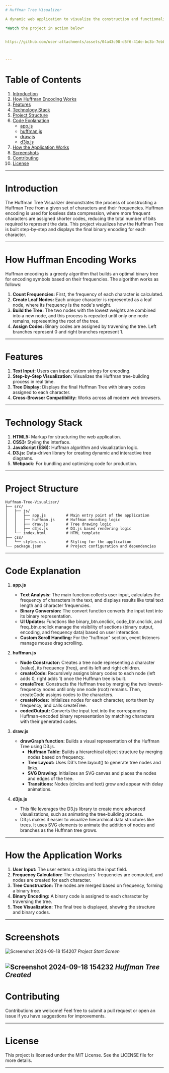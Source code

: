 ```yaml
---
# Huffman Tree Visualizer

A dynamic web application to visualize the construction and functionality of Huffman Trees, a fundamental algorithm used in data compression. This project offers an interactive visual representation of how Huffman coding compresses data by converting input characters into a binary tree structure.

*Watch the project in action below*


https://github.com/user-attachments/assets/04a43c98-d5f6-41de-bc3b-7ebb8b2095bc



---
```


# Table of Contents
1. [Introduction](#introduction)
2. [How Huffman Encoding Works](#how-huffman-encoding-works)
3. [Features](#features)
4. [Technology Stack](#technology-stack)
5. [Project Structure](#project-structure)
6. [Code Explanation](#code-explanation)
    - [app.js](#appjs)
    - [huffman.js](#huffmanjs)
    - [draw.js](#drawjs)
    - [d3js.js](#d3jsjs)
7. [How the Application Works](#how-the-application-works)
8. [Screenshots](#screenshots)
9. [Contributing](#contributing)
10. [License](#license)

---

# Introduction
The Huffman Tree Visualizer demonstrates the process of constructing a Huffman Tree from a given set of characters and their frequencies. Huffman encoding is used for lossless data compression, where more frequent characters are assigned shorter codes, reducing the total number of bits required to represent the data. This project visualizes how the Huffman Tree is built step-by-step and displays the final binary encoding for each character.

---

# How Huffman Encoding Works

Huffman encoding is a greedy algorithm that builds an optimal binary tree for encoding symbols based on their frequencies. The algorithm works as follows:

1. **Count Frequencies:** First, the frequency of each character is calculated.
2. **Create Leaf Nodes:** Each unique character is represented as a leaf node, where its frequency is the node's weight.
3. **Build the Tree:** The two nodes with the lowest weights are combined into a new node, and this process is repeated until only one node remains, representing the root of the tree.
4. **Assign Codes:** Binary codes are assigned by traversing the tree. Left branches represent 0 and right branches represent 1.

---

# Features

1. **Text Input:** Users can input custom strings for encoding.
2. **Step-by-Step Visualization:** Visualizes the Huffman tree-building process in real time.
3. **Tree Display:** Displays the final Huffman Tree with binary codes assigned to each character.
4. **Cross-Browser Compatibility:** Works across all modern web browsers.

---

# Technology Stack

1. **HTML5:** Markup for structuring the web application.
2. **CSS3:** Styling the interface.
3. **JavaScript (ES6):** Huffman algorithm and visualization logic.
4. **D3.js:** Data-driven library for creating dynamic and interactive tree diagrams.
5. **Webpack:** For bundling and optimizing code for production.

---

# Project Structure

```
Huffman-Tree-Visualizer/
├── src/
│   ├── js/
│   │   ├── app.js         # Main entry point of the application
│   │   ├── huffman.js     # Huffman encoding logic
│   │   ├── draw.js        # Tree drawing logic
│   │   ├── d3js.js        # D3.js based rendering logic
│   └── index.html         # HTML template
├── css/
│   └── styles.css         # Styling for the application
└── package.json           # Project configuration and dependencies
```

---

# Code Explanation

1. **app.js**
    - **Text Analysis:** The main function collects user input, calculates the frequency of characters in the text, and displays results like total text length and character frequencies.
    - **Binary Conversion:** The convert function converts the input text into its binary representation.
    - **UI Updates:** Functions like binary_btn.onclick, code_btn.onclick, and freq_btn.onclick manage the visibility of sections (binary output, encoding, and frequency data) based on user interaction.
    - **Custom Scroll Handling:** For the "huffman" section, event listeners manage mouse drag scrolling.


2. **huffman.js**
    - **Node Constructor:** Creates a tree node representing a character (value), its frequency (freq), and its left and right children.
    - **createCode:** Recursively assigns binary codes to each node (left adds 0, right adds 1) once the Huffman tree is built.
    - **createTree:** Constructs the Huffman tree by merging the two lowest-frequency nodes until only one node (root) remains. Then, createCode assigns codes to the characters.
    - **createNodes:** Initializes nodes for each character, sorts them by frequency, and calls createTree.
    - **codedOutput:** Converts the input text into the corresponding Huffman-encoded binary representation by matching characters with their generated codes.

3. **draw.js**
    - **drawGraph function:** Builds a visual representation of the Huffman Tree using D3.js.
      - **Huffman Table:** Builds a hierarchical object structure by merging nodes based on frequency.
      - **Tree Layout:** Uses D3's tree.layout() to generate tree nodes and links.
      - **SVG Drawing:** Initializes an SVG canvas and places the nodes and edges of the tree.
      - **Transitions:** Nodes (circles and text) grow and appear with delay animations.
     
4. **d3js.js**
     - This file leverages the D3.js library to create more advanced visualizations, such as animating the tree-building process.
     - D3.js makes it easier to visualize hierarchical data structures like trees. It uses SVG elements to animate the addition of nodes and branches as the Huffman tree grows.
  
---

# How the Application Works

1. **User Input:** The user enters a string into the input field.
2. **Frequency Calculation:** The characters' frequencies are computed, and nodes are created for each character.
3. **Tree Construction:** The nodes are merged based on frequency, forming a binary tree.
4. **Binary Encoding:** A binary code is assigned to each character by traversing the tree.
5. **Tree Visualization:** The final tree is displayed, showing the structure and binary codes.

--- 

# Screenshots
![Screenshot 2024-09-18 154207](https://github.com/user-attachments/assets/1ebc207a-5efd-4f4e-90f5-1c6f20f070f4)
*Project Start Screen* 

![Screenshot 2024-09-18 154232](https://github.com/user-attachments/assets/e8c0c7eb-5b5e-42ae-b2f8-79cefd034634)
*Huffman Tree Created*
---

# Contributing

Contributions are welcome! Feel free to submit a pull request or open an issue if you have suggestions for improvements.


---

# License

This project is licensed under the MIT License. See the LICENSE file for more details.

---
